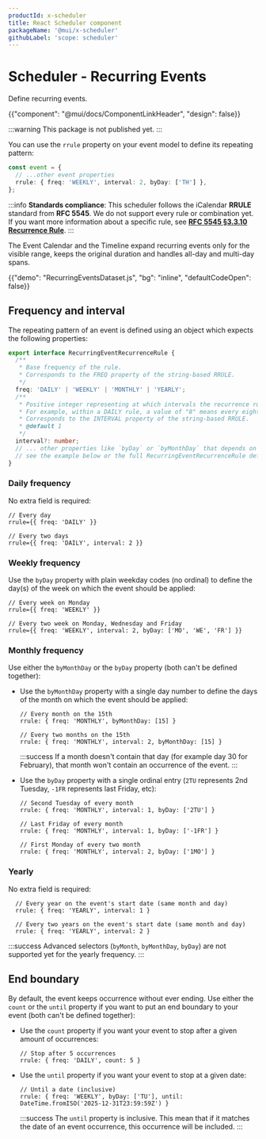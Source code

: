 ```yaml
---
productId: x-scheduler
title: React Scheduler component
packageName: '@mui/x-scheduler'
githubLabel: 'scope: scheduler'
---
```


# Scheduler - Recurring Events

<p class="description">Define recurring events.</p>

{{"component": "@mui/docs/ComponentLinkHeader", "design": false}}

:::warning
This package is not published yet.
:::

You can use the `rrule` property on your event model to define its repeating pattern:

```ts
const event = {
  // ...other event properties
  rrule: { freq: 'WEEKLY', interval: 2, byDay: ['TH'] },
};
```

:::info
**Standards compliance**: This scheduler follows the iCalendar **RRULE** standard from **RFC 5545**. We do not support every rule or combination yet. If you want more information about a specific rule, see **[RFC 5545 §3.3.10 Recurrence Rule](https://datatracker.ietf.org/doc/html/rfc5545#section-3.3.10)**.
:::

The Event Calendar and the Timeline expand recurring events only for the visible range, keeps the original duration and handles all-day and multi-day spans.

{{"demo": "RecurringEventsDataset.js", "bg": "inline", "defaultCodeOpen": false}}

## Frequency and interval

The repeating pattern of an event is defined using an object which expects the following properties:

```ts
export interface RecurringEventRecurrenceRule {
  /**
   * Base frequency of the rule.
   * Corresponds to the FREQ property of the string-based RRULE.
   */
  freq: 'DAILY' | 'WEEKLY' | 'MONTHLY' | 'YEARLY';
  /**
   * Positive integer representing at which intervals the recurrence rule repeats.
   * For example, within a DAILY rule, a value of "8" means every eight days.
   * Corresponds to the INTERVAL property of the string-based RRULE.
   * @default 1
   */
  interval?: number;
  // ... other properties like `byDay` or `byMonthDay` that depends on the frequency
  // see the example below or the full RecurringEventRecurrenceRule definition for more details
}
```

### Daily frequency

No extra field is required:

```tsx
// Every day
rrule={{ freq: 'DAILY' }}

// Every two days
rrule={{ freq: 'DAILY', interval: 2 }}
```

### Weekly frequency

Use the `byDay` property with plain weekday codes (no ordinal) to define the day(s) of the week on which the event should be applied:

```tsx
// Every week on Monday
rrule={{ freq: 'WEEKLY' }}

// Every two week on Monday, Wednesday and Friday
rrule={{ freq: 'WEEKLY', interval: 2, byDay: ['MO', 'WE', 'FR'] }}
```

### Monthly frequency

Use either the `byMonthDay` or the `byDay` property (both can't be defined together):

- Use the `byMonthDay` property with a single day number to define the days of the month on which the event should be applied:

  ```tsx
  // Every month on the 15th
  rrule: { freq: 'MONTHLY', byMonthDay: [15] }

  // Every two months on the 15th
  rrule: { freq: 'MONTHLY', interval: 2, byMonthDay: [15] }
  ```

  :::success
  If a month doesn't contain that day (for example day 30 for February), that month won't contain an occurrence of the event.
  :::

- Use the `byDay` property with a single ordinal entry (`2TU` represents 2nd Tuesday, `-1FR` represents last Friday, etc):

  ```tsx
  // Second Tuesday of every month
  rrule: { freq: 'MONTHLY', interval: 1, byDay: ['2TU'] }

  // Last Friday of every month
  rrule: { freq: 'MONTHLY', interval: 1, byDay: ['-1FR'] }

  // First Monday of every two month
  rrule: { freq: 'MONTHLY', interval: 2, byDay: ['1MO'] }

  ```

### Yearly

No extra field is required:

```tsx
  // Every year on the event's start date (same month and day)
  rrule: { freq: 'YEARLY', interval: 1 }

  // Every two years on the event's start date (same month and day)
  rrule: { freq: 'YEARLY', interval: 2 }
```

:::success
Advanced selectors (`byMonth`, `byMonthDay`, `byDay`) are not supported yet for the yearly frequency.
:::

## End boundary

By default, the event keeps occurrence without ever ending.
Use either the `count` or the `until` property if you want to put an end boundary to your event (both can't be defined together):

- Use the `count` property if you want your event to stop after a given amount of occurrences:

  ```tsx
  // Stop after 5 occurrences
  rrule: { freq: 'DAILY', count: 5 }
  ```

- Use the `until` property if you want your event to stop at a given date:

  ```tsx
  // Until a date (inclusive)
  rrule: { freq: 'WEEKLY', byDay: ['TU'], until: DateTime.fromISO('2025-12-31T23:59:59Z') }
  ```

  :::success
  The `until` property is inclusive. This mean that if it matches the date of an event occurrence, this occurrence will be included.
  :::
